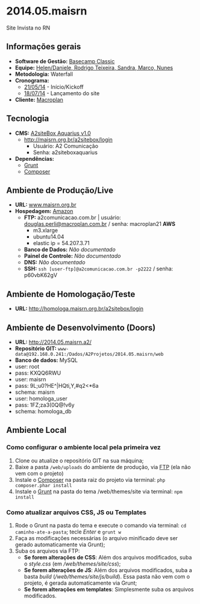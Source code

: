 # 2014.05.maisrn
Site Invista no RN

## Informações gerais

* **Software de Gestão:** [Basecamp Classic](https://a2comunicacao.basecamphq.com/projects/12131454-2014-05-maisrn/log)
* **Equipe:** [Helen/Daniele, Rodrigo Teixeira, Sandra, Marco, Nunes](https://a2comunicacao.basecamphq.com/projects/12131454-2014-05-maisrn/todo_items/184571638/commentsnts)
* **Metodologia:** Waterfall
* **Cronograma:**
	* [21/05/14](https://a2comunicacao.basecamphq.com/projects/12131454-2014-05-maisrn/todo_items/184571638/commentss) - Início/Kickoff
	* [18/07/14](https://a2comunicacao.basecamphq.com/projects/12131454-2014-05-maisrn/milestones/44608876/comments) - Lançamento do site
* **Cliente:** [Macroplan](http://www.macroplan.com.br/)

## Tecnologia

* **CMS:** [A2siteBox Aquarius v1.0](/projeto-web/setup/a2sitebox.md)
	* http://maisrn.org.br/a2sitebox/login
		* Usuário: A2 Comunicação
		* Senha: a2siteboxaquarius
* **Dependências:**
	* [Grunt](/projeto-web/setup/grunt.md)
	* [Composer](/projeto-web/setup/composer.md)

## Ambiente de Produção/Live

* **URL:** www.maisrn.org.br
* **Hospedagem:** [Amazon](http://aws.amazon.com/pt/)
	* **<a name="ftp">FTP</a>:** a2comunicacao.com.br | usuário: douglas.perli@macroplan.com.br / senha: macroplan21
		**AWS**
		* m3.xlarge
		* ubuntu14.04
		* elastic ip = 54.207.3.71
	* **Banco de Dados:** _Não documentado_
	* **Painel de Controle:** _Não documentado_
	* **DNS:** _Não documentado_
	* **<a name="ssh">SSH</a>:** `ssh [user-ftp]@a2comunicacao.com.br -p2222` / senha: p60vbK62gV


## Ambiente de Homologação/Teste
* **URL:** http://homologa.maisrn.org.br/a2sitebox/login

## Ambiente de Desenvolvimento (Doors)
* **URL:** http://2014.05.maisrn.a2/
* **Repositório GIT:** `www-data@192.168.0.241:/Dados/A2Projetos/2014.05.maisrn/web`
* **Banco de dados:** MySQL
* user: root
* pass: KXQQ6RWU
* user: maisrn
* pass: 9L;u0?HE^|HQti,Y,#q2<*6a
* schema: maisrn
* user: homologa_user
* pass: 1FZ;za3(0Q@!v6y
* schema: homologa_db

## Ambiente Local

### Como configurar o ambiente local pela primeira vez

1. Clone ou atualize o repositório GIT na sua máquina;
2. Baixe a pasta `/web/uploads` do ambiente de produção, via [FTP](#ftp) (ela não vem com o projeto)
3. Instale o [Composer](/projeto-web/setup/composer.md) na pasta raiz do projeto via terminal: `php composer.phar install`
4. Instale o [Grunt](/projeto-web/setup/grunt.md) na pasta do tema /web/themes/site via terminal: `npm install`

### Como atualizar arquivos CSS, JS ou Templates

1. Rode o Grunt na pasta do tema e execute o comando via terminal: `cd caminho-ate-a-pasta`; tecle _Enter_ e `grunt w`
2. Faça as modificações necessárias (o arquivo minificado deve ser gerado automaticamente via Grunt);
3. Suba os arquivos via FTP:
	* **Se forem alterações de CSS**: Além dos arquivos modificados, suba o _style.css_ (em _/web/themes/site/css_);
	* **Se forem alterações de JS**: Além dos arquivos modificados, suba a basta _build_ (_/web/themes/site/js/build_). Essa pasta não vem com o projeto, é gerada automaticamente via Grunt;
	* **Se forem alterações em templates**: Simplesmente suba os arquivos modificados.



